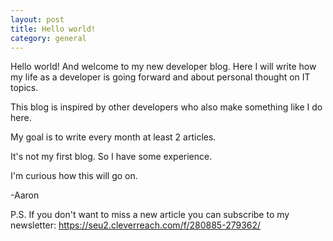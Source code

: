 ```yaml
---
layout: post
title: Hello world!
category: general
---
```

Hello world! And welcome to my new developer blog.
Here I will write how my life as a developer is going forward and about personal thought on IT topics.

This blog is inspired by other developers who also make something like I do here.

My goal is to write every month at least 2 articles.

It's not my first blog. So I have some experience.

I'm curious how this will go on.

-Aaron

P.S. If you don't want to miss a new article you can subscribe to my newsletter: https://seu2.cleverreach.com/f/280885-279362/
